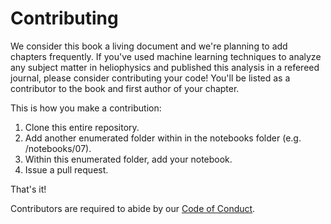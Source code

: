 # Contributing

We consider this book a living document and we're planning to add chapters frequently. If you've used machine learning techniques to analyze any subject matter in heliophysics and published this analysis in a refereed journal, please consider contributing your code! You'll be listed as a contributor to the book and first author of your chapter. 

This is how you make a contribution: 

1. Clone this entire repository.
2. Add another enumerated folder within in the notebooks folder (e.g. /notebooks/07).
3. Within this enumerated folder, add your notebook.
4. Issue a pull request.

That's it!

Contributors are required to abide by our [Code of Conduct](https://github.com/HelioML/HelioML/blob/master/CODE_OF_CONDUCT.md).